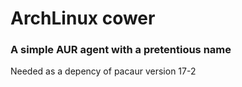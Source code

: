 # ArchLinux cower
### A simple AUR agent with a pretentious name

Needed as a depency of pacaur
version 17-2
